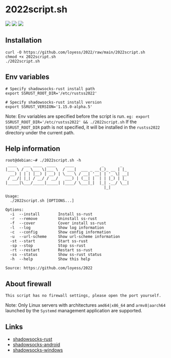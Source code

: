# 2022script.sh
![](https://img.shields.io/github/stars/loyess/2022.svg)
![](https://img.shields.io/github/forks/loyess/2022.svg) 
![](https://img.shields.io/github/license/loyess/2022.svg)  

## Installation
```
curl -O https://github.com/loyess/2022/raw/main/2022script.sh
chmod +x 2022script.sh
./2022script.sh
```

## Env variables
```
# Specify shadowsocks-rust install path
export SSRUST_ROOT_DIR='/etc/rustss2022'

# Specify shadowsocks-rust install version
export SSRUST_VERSION='1.15.0-alpha.5'
```
Note: Env variables are specified before the script is run. `eg: export SSRUST_ROOT_DIR='/etc/rustss2022' && ./2022script.sh` If the `SSRUST_ROOT_DIR` path is not specified, it will be installed in the `rustss2022` directory under the current path.

## Help information
```
root@debian:~# ./2022script.sh -h
 ____   ___ ____  ____    ____            _       _   
|___ \ / _ \___ \|___ \  / ___|  ___ _ __(_)_ __ | |_ 
  __) | | | |__) | __) | \___ \ / __| '__| | '_ \| __|
 / __/| |_| / __/ / __/   ___) | (__| |  | | |_) | |_ 
|_____|\___/_____|_____| |____/ \___|_|  |_| .__/ \__|
                                           |_|        

Usage: 
  ./2022script.sh [OPTIONS...]

Options: 
  -i  --install        Install ss-rust
  -r  --remove         Uninstall ss-rust
  -f  --cover          Cover install ss-rust
  -l  --log            Show log information
  -c  --config         Show config information
  -u  --url-scheme     Show url-scheme information
  -st --start          Start ss-rust
  -sp --stop           Stop ss-rust
  -rt --restart        Restart ss-rust
  -ss --status         Show ss-rust status
  -h  --help           Show this help

Source: https://github.com/loyess/2022
```

## About firewall
```
This script has no firewall settings, please open the port yourself.
```

Note: Only Linux servers with architectures `amd64|x86_64` and `armv8|aarch64` launched by the `Systemd` management application are supported.

## Links
- [shadowsocks-rust](https://github.com/shadowsocks/shadowsocks-rust)
- [shadowsocks-android](<https://github.com/shadowsocks/shadowsocks-android>)
- [shadowsocks-windows](<https://github.com/shadowsocks/shadowsocks-windows>)
